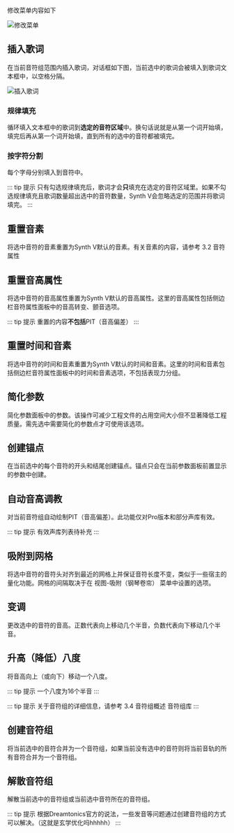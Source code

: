 修改菜单内容如下

![修改菜单](/synthesizer-v-r2-docs/2/2.13.png)

## 插入歌词

在当前音符组范围内插入歌词，对话框如下图，当前选中的歌词会被填入到歌词文本框中，以空格分隔。

![插入歌词](/synthesizer-v-r2-docs/2/2.14.png)

### 规律填充

循环填入文本框中的歌词到**选定的音符区域**中。换句话说就是从第一个词开始填，填完后再从第一个词开始填，直到所有的选中的音符都被填完。

### 按字符分割

每个字母分别填入到音符中。

::: tip 提示
只有勾选规律填充后，歌词才会**只**填充在选定的音符区域里。如果不勾选规律填充且歌词数量超出选中的音符数量，Synth V会忽略选定的范围并将歌词填完。
:::

## 重置音素

将选中音符的音素重置为Synth V默认的音素。有关音素的内容，请参考 3.2 音符属性

## 重置音高属性

将选中音符的音高属性重置为Synth V默认的音高属性。这里的音高属性包括侧边栏音符属性面板中的音高转变、颤音选项。

::: tip 提示
重置的内容**不包括**PIT（音高偏差）
:::

## 重置时间和音素

将选中音符的时间和音素重置为Synth V默认的时间和音素。这里的时间和音素包括侧边栏音符属性面板中的时间和音素选项，不包括表现力分组。

## 简化参数

简化参数面板中的参数。该操作可减少工程文件的占用空间大小但不显著降低工程质量。需先选中需要简化的参数点才可使用该选项。

## 创建锚点

在当前选中的每个音符的开头和结尾创建锚点。锚点只会在当前参数面板前置显示的参数中创建。

## 自动音高调教

对当前音符组自动绘制PIT（音高偏差）。此功能仅对Pro版本和部分声库有效。

::: tip 提示
有效声库列表待补充
:::

## 吸附到网格

将选中音符的音符头对齐到最近的网格上并保证音符长度不变，类似于一些宿主的量化功能。网格的间隔取决于在 视图-吸附（钢琴卷帘） 菜单中设置的选项。

## 变调

更改选中的音符的音高。正数代表向上移动几个半音，负数代表向下移动几个半音。

## 升高（降低）八度

将音高向上（或向下）移动一个八度。

::: tip 提示
一个八度为16个半音
:::

::: tip 提示
关于音符组的详细信息，请参考 3.4 音符组概述 音符组库
:::

## 创建音符组

将当前选中的音符合并为一个音符组，如果当前没有选中的音符则将当前音轨的所有音符合并为一个音符组。

## 解散音符组

解散当前选中的音符组或当前选中音符所在的音符组。

::: tip 提示
根据Dreamtonics官方的说法，一些发音等问题通过创建音符组的方式可以解决。（这就是玄学优化吗hhhhh）
:::

<Vssue :title="$title" />